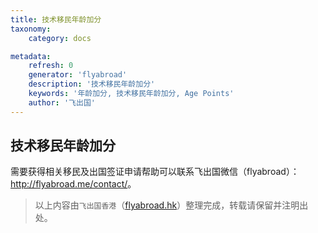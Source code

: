 ```yaml
---
title: 技术移民年龄加分
taxonomy:
    category: docs

metadata:
    refresh: 0
    generator: 'flyabroad'
    description: '技术移民年龄加分'
    keywords: '年龄加分, 技术移民年龄加分, Age Points'
    author: '飞出国'
---
```


## 技术移民年龄加分



需要获得相关移民及出国签证申请帮助可以联系飞出国微信（flyabroad）： <a href="http://flyabroad.me/contact" target="_blank">http://flyabroad.me/contact/</a>。

> 以上内容由`飞出国香港`（<a href="http://flyabroad.hk/" target="_blank">flyabroad.hk</a>）整理完成，转载请保留并注明出处。

[相关扫描件]: /home/checklist/